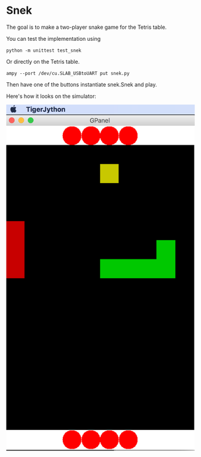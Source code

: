 # Snek
The goal is to make a two-player snake game for the Tetris table.

You can test the implementation using

	python -m unittest test_snek

Or directly on the Tetris table.

	ampy --port /dev/cu.SLAB_USBtoUART put snek.py

Then have one of the buttons instantiate snek.Snek and play.

Here's how it looks on the simulator:

![TigerJython simulator of the snek game](snek_simulator.png?raw=true "Two player snake simulator")
